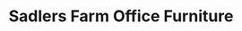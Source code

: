 ---
title: "Sadlers Farm Office Furniture"
url: /chelmsford/sadlers-farm-office-furniture/
shop: furniture
---